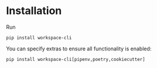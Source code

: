 # Installation

Run

```terminal
pip install workspace-cli
```

You can specify extras to ensure all functionality is enabled:

```terminal
pip install workspace-cli[pipenv,poetry,cookiecutter]
```
